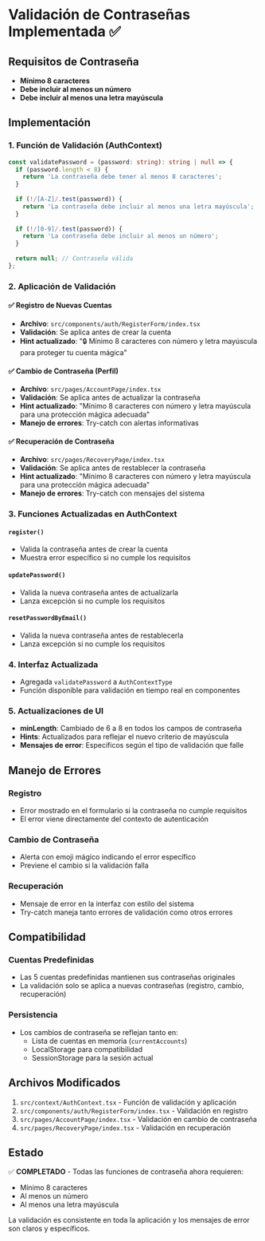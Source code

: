 # Validación de Contraseñas Implementada ✅

## Requisitos de Contraseña
- **Mínimo 8 caracteres**
- **Debe incluir al menos un número**
- **Debe incluir al menos una letra mayúscula**

## Implementación

### 1. Función de Validación (AuthContext)
```typescript
const validatePassword = (password: string): string | null => {
  if (password.length < 8) {
    return 'La contraseña debe tener al menos 8 caracteres';
  }
  
  if (!/[A-Z]/.test(password)) {
    return 'La contraseña debe incluir al menos una letra mayúscula';
  }
  
  if (!/[0-9]/.test(password)) {
    return 'La contraseña debe incluir al menos un número';
  }
  
  return null; // Contraseña válida
};
```

### 2. Aplicación de Validación

#### ✅ Registro de Nuevas Cuentas
- **Archivo**: `src/components/auth/RegisterForm/index.tsx`
- **Validación**: Se aplica antes de crear la cuenta
- **Hint actualizado**: "🔒 Mínimo 8 caracteres con número y letra mayúscula para proteger tu cuenta mágica"

#### ✅ Cambio de Contraseña (Perfil)
- **Archivo**: `src/pages/AccountPage/index.tsx`
- **Validación**: Se aplica antes de actualizar la contraseña
- **Hint actualizado**: "Mínimo 8 caracteres con número y letra mayúscula para una protección mágica adecuada"
- **Manejo de errores**: Try-catch con alertas informativas

#### ✅ Recuperación de Contraseña
- **Archivo**: `src/pages/RecoveryPage/index.tsx`
- **Validación**: Se aplica antes de restablecer la contraseña
- **Hint actualizado**: "Mínimo 8 caracteres con número y letra mayúscula para una protección mágica adecuada"
- **Manejo de errores**: Try-catch con mensajes del sistema

### 3. Funciones Actualizadas en AuthContext

#### `register()`
- Valida la contraseña antes de crear la cuenta
- Muestra error específico si no cumple los requisitos

#### `updatePassword()`
- Valida la nueva contraseña antes de actualizarla
- Lanza excepción si no cumple los requisitos

#### `resetPasswordByEmail()`
- Valida la nueva contraseña antes de restablecerla
- Lanza excepción si no cumple los requisitos

### 4. Interfaz Actualizada
- Agregada `validatePassword` a `AuthContextType`
- Función disponible para validación en tiempo real en componentes

### 5. Actualizaciones de UI
- **minLength**: Cambiado de 6 a 8 en todos los campos de contraseña
- **Hints**: Actualizados para reflejar el nuevo criterio de mayúscula
- **Mensajes de error**: Específicos según el tipo de validación que falle

## Manejo de Errores

### Registro
- Error mostrado en el formulario si la contraseña no cumple requisitos
- El error viene directamente del contexto de autenticación

### Cambio de Contraseña
- Alerta con emoji mágico indicando el error específico
- Previene el cambio si la validación falla

### Recuperación
- Mensaje de error en la interfaz con estilo del sistema
- Try-catch maneja tanto errores de validación como otros errores

## Compatibilidad

### Cuentas Predefinidas
- Las 5 cuentas predefinidas mantienen sus contraseñas originales
- La validación solo se aplica a nuevas contraseñas (registro, cambio, recuperación)

### Persistencia
- Los cambios de contraseña se reflejan tanto en:
  - Lista de cuentas en memoria (`currentAccounts`)
  - LocalStorage para compatibilidad
  - SessionStorage para la sesión actual

## Archivos Modificados
1. `src/context/AuthContext.tsx` - Función de validación y aplicación
2. `src/components/auth/RegisterForm/index.tsx` - Validación en registro
3. `src/pages/AccountPage/index.tsx` - Validación en cambio de contraseña
4. `src/pages/RecoveryPage/index.tsx` - Validación en recuperación

## Estado
✅ **COMPLETADO** - Todas las funciones de contraseña ahora requieren:
- Mínimo 8 caracteres
- Al menos un número
- Al menos una letra mayúscula

La validación es consistente en toda la aplicación y los mensajes de error son claros y específicos.
